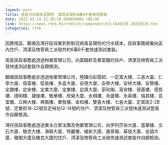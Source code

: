 ```yaml
---
layout: post
title: 多區污水樣本呈陽性　當局派發約6萬6千套快測套裝
date: 2022-05-19 22:30:10.000000000 +08:00
link: https://news.rthk.hk/rthk/ch/component/k2/1649319-20220519.htm
categories: rthk
---
```


因應南區、觀塘及灣仔區採集到對新冠病毒呈陽性的污水樣本，民政事務總署向區內住戶、清潔及物管員工派發共約6萬6千套快速測試套裝。

南區民政事務處透過物業管理公司，向富臨軒及華富閣的住戶、清潔及物管員工派發快速測試套裝作自願檢測。
 
觀塘民政事務處亦透過物業管理公司，陸續向彩霞邨、一定富大樓、三喜大廈、仁寧大廈、億富樓、堅美樓、多喜大廈、安德大廈、安泰大樓、安祥大樓、安賢樓、定勝樓、定安樓、定業大廈、定業樓、定興大廈、家利閣、富安樓、德基樓、德昌樓、德明樓、捷煌樓、敬華樓、欣榮大廈、永明樓、永盛樓、永英樓、瑞其樓、百富閣、立興大樓、興風樓、華發樓、金和樓、雙喜大樓、七喜大廈、定富街2-2B號、定業街18-22號及定裕坊12-14號的住戶、清潔及物管員工派發快速測試套裝作自願檢測。
 
灣仔民政事務處透過業主立案法團及物業管理公司，向伊利莎伯大廈、基華樓、文石大廈、駱克大樓、海聯大廈、特麗樓、維新大廈、置景閣、華發大廈、金禧大廈、雅閣大廈及駱克大廈的住戶、清潔及物管員工派發快速測試套裝作自願檢測。
